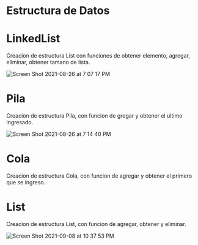 # Estructura de Datos

# LinkedList 
Creacion de estructura List con funciones de obtener elemento, agregar, eliminar, obtener tamano de lista.

![Screen Shot 2021-08-26 at 7 07 17 PM](https://user-images.githubusercontent.com/62443757/131055497-ba8fc536-5ec2-4828-88cf-23e76bd9ef51.png)

# Pila

Creacion de estructura Pila, con funcion de gregar y obtener el ultimo ingresado.

![Screen Shot 2021-08-26 at 7 14 40 PM](https://user-images.githubusercontent.com/62443757/131055996-dc896e84-e875-4a0f-a193-93a1a4d17dd7.png)

# Cola

Creacion de estructura Cola, con funcion de agregar y obtener el primero que se ingreso.

# List

Creacion de estructura List, con funcion de agregar, obtener y eliminar.

![Screen Shot 2021-09-08 at 10 37 53 PM](https://user-images.githubusercontent.com/62443757/132623379-cf9aa371-8510-4e1d-896f-3a6e3883423c.png)

